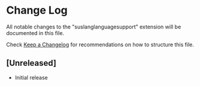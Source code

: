# Change Log

All notable changes to the "suslanglanguagesupport" extension will be documented in this file.

Check [Keep a Changelog](http://keepachangelog.com/) for recommendations on how to structure this file.

## [Unreleased]

- Initial release